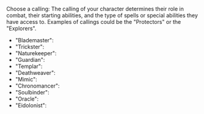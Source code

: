 

Choose a calling: The calling of your character determines their role in combat, their starting abilities, and the type of spells or special abilities they have access to. Examples of callings could be the "Protectors" or the "Explorers".

- "Blademaster": 
- "Trickster": 
- "Naturekeeper": 
- "Guardian": 
- "Templar": 
- "Deathweaver": 
- "Mimic":
- "Chronomancer":
- "Soulbinder": 
- "Oracle":
- "Eidolonist": 


